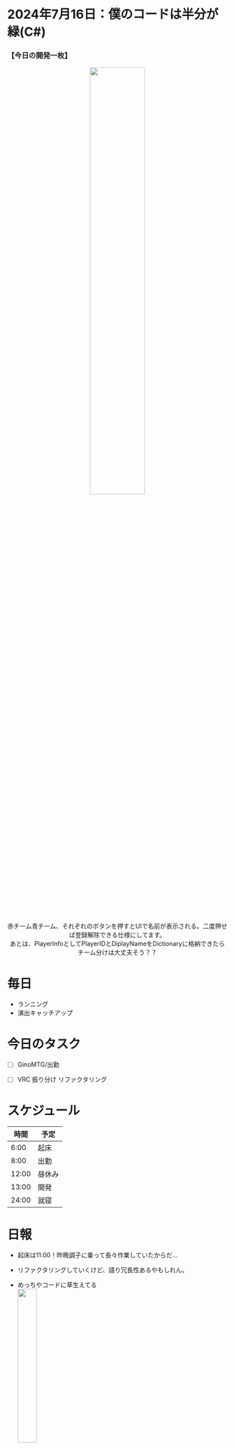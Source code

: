 # 2024年7月16日：僕のコードは半分が緑(C#)

### 【今日の開発一枚】<br>
<p align="center">
  <img src="https://github.com/user-attachments/assets/ff5a1899-1747-4d44-8f54-96de1129f234" width = 50%><br>
  赤チーム青チーム、それぞれのボタンを押すとUIで名前が表示される。二度押せば登録解除できる仕様にしてます。<br>
  あとは、PlayerInfoとしてPlayerIDとDiplayNameをDictionaryに格納できたらチーム分けは大丈夫そう？？
</p>

# 毎日
- ランニング
- 演出キャッチアップ

# 今日のタスク
- [ ] GinoMTG/出勤
- [ ] VRC 振り分け リファクタリング


# スケジュール
| 時間 |  予定 |
|----|----|
|6:00|起床|
|8:00|出勤|
|12:00|昼休み|
|13:00|開発|
|24:00|就寝|


# 日報
- 起床は11:00！昨晩調子に乗って長々作業していたからだ…

- リファクタリングしていくけど、語り冗長性あるやもしれん。
- めっちやコードに草生えてる<br>
<img src="https://github.com/user-attachments/assets/b220bb19-c68e-463e-895c-3c7a3363cf17" width = 30%><br>
- 開発してる側はそんな笑顔じゃないんだよな～…w

- ただ現状、かっこよくコードは書けない(ここでのかっこいいは書きながら可読性を意識して後でも読み返せるコードをリアルタイムで書くこと)ので、
コメント入れまくって少しでも読み返せる内容にしておく必要があるんですな…
    - 逐一「このメソッドはこの処理で、この呼び出しは何のためで,,,」ってやってるから結局時間食うんで、ゴリゴリに開発しながら勉強するしかない！がんばろ！！
 
- 
- 就寝(25:00)

# 📚今日の知見
- [VSで作るクラスのダイアグラムね。](https://qiita.com/bearjiro/items/f9db9ad181c59d3f81e0)　なるほどなるほど。
- [事前にUnityのデフォルトエディタをPreferenceで設定する必要ありそうです](https://docs.unity3d.com/ja/2018.4/Manual/VisualStudioIntegration.html#:~:text=Unity%20%E3%81%A7%20Edit%20%3E%20Preferences%20%E3%81%AE%E9%A0%86%E3%81%AB%E9%81%B8%E6%8A%9E%E3%81%97%E3%80%81Visual%20Studio%20%E3%81%8C%E5%A4%96%E9%83%A8%E3%82%A8%E3%83%87%E3%82%A3%E3%82%BF%E3%83%BC%E3%81%A8%E3%81%97%E3%81%A6%E9%81%B8%E6%8A%9E%E3%81%95%E3%82%8C%E3%81%A6%E3%81%84%E3%82%8B%E3%81%93%E3%81%A8%E3%82%92%E7%A2%BA%E8%AA%8D%E3%81%97%E3%81%A6%E3%81%8F%E3%81%A0%E3%81%95%E3%81%84%E3%80%82,Tool%20%E8%A8%AD%E5%AE%9A%20%E6%AC%A1%E3%81%AB%E3%80%81%E3%83%97%E3%83%AD%E3%82%B8%E3%82%A7%E3%82%AF%E3%83%88%E5%86%85%E3%81%AE%20C%23%20%E3%83%95%E3%82%A1%E3%82%A4%E3%83%AB%E3%82%92%E3%83%80%E3%83%96%E3%83%AB%E3%82%AF%E3%83%AA%E3%83%83%E3%82%AF%E3%81%97%E3%81%BE%E3%81%99%E3%80%82%20%E3%81%99%E3%82%8B%E3%81%A8%E3%80%81Visual%20Studio%20%E3%81%8C%E8%87%AA%E5%8B%95%E7%9A%84%E3%81%AB%E3%81%9D%E3%81%AE%E3%83%95%E3%82%A1%E3%82%A4%E3%83%AB%E3%82%92%E9%96%8B%E3%81%8D%E3%81%BE%E3%81%99%E3%80%82)
# 🎬今日の演出
開発期間はなかなか難しそうだな～
## 進捗
- [x] GinoMTG/出勤
- [x] VRC PlayerID 振り分け
- [ ] リファクタリング[10%？]

## やり残し
- [ ] ろうそく　消灯エフェクト
- [ ] リファクタリング[90%]
